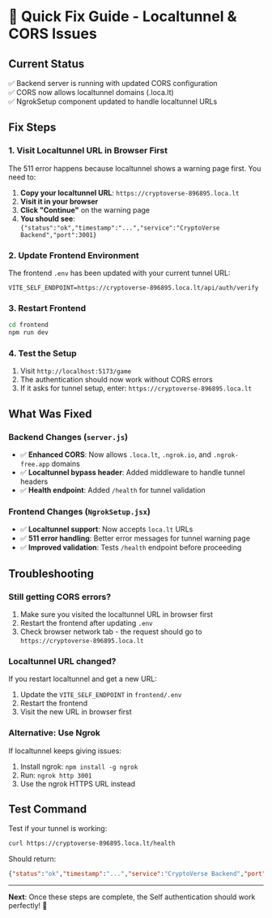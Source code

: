 # 🚨 Quick Fix Guide - Localtunnel & CORS Issues

## Current Status
✅ Backend server is running with updated CORS configuration  
✅ CORS now allows localtunnel domains (.loca.lt)  
✅ NgrokSetup component updated to handle localtunnel URLs  

## Fix Steps

### 1. Visit Localtunnel URL in Browser First
The 511 error happens because localtunnel shows a warning page first. You need to:

1. **Copy your localtunnel URL**: `https://cryptoverse-896895.loca.lt`
2. **Visit it in your browser** 
3. **Click "Continue"** on the warning page
4. **You should see**: `{"status":"ok","timestamp":"...","service":"CryptoVerse Backend","port":3001}`

### 2. Update Frontend Environment
The frontend `.env` has been updated with your current tunnel URL:
```
VITE_SELF_ENDPOINT=https://cryptoverse-896895.loca.lt/api/auth/verify
```

### 3. Restart Frontend
```bash
cd frontend
npm run dev
```

### 4. Test the Setup
1. Visit `http://localhost:5173/game`
2. The authentication should now work without CORS errors
3. If it asks for tunnel setup, enter: `https://cryptoverse-896895.loca.lt`

## What Was Fixed

### Backend Changes (`server.js`)
- ✅ **Enhanced CORS**: Now allows `.loca.lt`, `.ngrok.io`, and `.ngrok-free.app` domains
- ✅ **Localtunnel bypass header**: Added middleware to handle tunnel headers
- ✅ **Health endpoint**: Added `/health` for tunnel validation

### Frontend Changes (`NgrokSetup.jsx`)  
- ✅ **Localtunnel support**: Now accepts `loca.lt` URLs
- ✅ **511 error handling**: Better error messages for tunnel warning page
- ✅ **Improved validation**: Tests `/health` endpoint before proceeding

## Troubleshooting

### Still getting CORS errors?
1. Make sure you visited the localtunnel URL in browser first
2. Restart the frontend after updating `.env`
3. Check browser network tab - the request should go to `https://cryptoverse-896895.loca.lt`

### Localtunnel URL changed?
If you restart localtunnel and get a new URL:
1. Update the `VITE_SELF_ENDPOINT` in `frontend/.env`
2. Restart the frontend
3. Visit the new URL in browser first

### Alternative: Use Ngrok
If localtunnel keeps giving issues:
1. Install ngrok: `npm install -g ngrok`
2. Run: `ngrok http 3001` 
3. Use the ngrok HTTPS URL instead

## Test Command
Test if your tunnel is working:
```bash
curl https://cryptoverse-896895.loca.lt/health
```

Should return:
```json
{"status":"ok","timestamp":"...","service":"CryptoVerse Backend","port":3001}
```

---

**Next**: Once these steps are complete, the Self authentication should work perfectly! 🎉